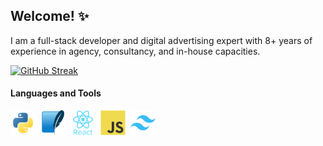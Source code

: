 ## Welcome! ✨
I am a full-stack developer and digital advertising expert with 8+ years of experience in agency, consultancy, and in-house capacities.

[![GitHub Streak](https://streak-stats.demolab.com?user=eburdekin&theme=nightowl&border_radius=10&date_format=n%2Fj%5B%2FY%5D&card_width=350&hide_longest_streak=true)](https://git.io/streak-stats)

#### Languages and Tools
<img src="https://github.com/devicons/devicon/blob/master/icons/python/python-original.svg" title="Python" alt="Python" width="40" height="40"/>&nbsp;
<img src="https://github.com/devicons/devicon/blob/master/icons/sqlite/sqlite-original.svg" title="SQLite" alt="SQLite" width="40" height="40" />&nbsp;
<img src="https://github.com/devicons/devicon/blob/master/icons/react/react-original-wordmark.svg" title="React" alt="React" width="40" height="40"/>&nbsp;
<img src="https://github.com/devicons/devicon/blob/master/icons/javascript/javascript-original.svg" title="JavaScript" alt="JavaScript" width="40" height="40"/>&nbsp;
<img src="https://github.com/devicons/devicon/blob/master/icons/tailwindcss/tailwindcss-plain.svg" title="TailwindCSS" alt="TailwindCSS" width="40" height="40"/>&nbsp;
